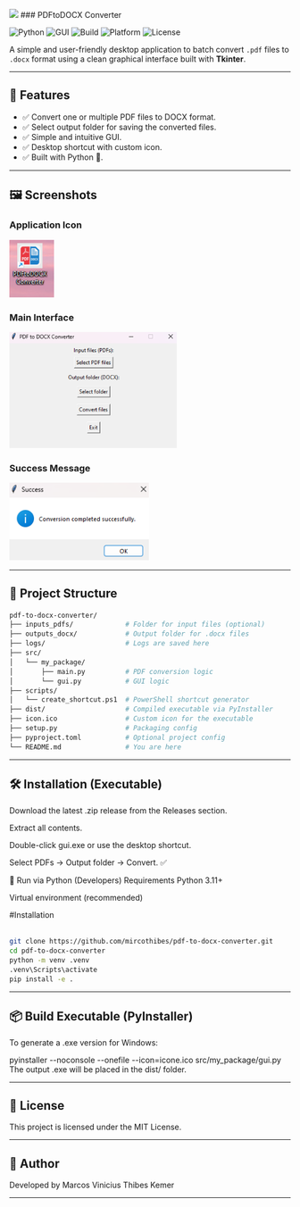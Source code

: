 <img src="https://github.com/mircothibes/pdf-to-docx-converter/raw/main/icone.ico" width="80"> ### PDFtoDOCX Converter

![Python](https://img.shields.io/badge/Python-3.11+-blue)
![GUI](https://img.shields.io/badge/GUI-Tkinter-lightgrey)
![Build](https://img.shields.io/badge/Build-PyInstaller-brightgreen)
![Platform](https://img.shields.io/badge/Platform-Windows-blue)
![License](https://img.shields.io/badge/License-MIT-yellow)


A simple and user-friendly desktop application to batch convert `.pdf` files to `.docx` format using a clean graphical interface built with **Tkinter**.

---

## 🚀 Features

- ✅ Convert one or multiple PDF files to DOCX format.  
- ✅ Select output folder for saving the converted files.  
- ✅ Simple and intuitive GUI.  
- ✅ Desktop shortcut with custom icon.  
- ✅ Built with Python 🐍.

---

## 🖼️ Screenshots

### Application Icon  
<img src="https://github.com/mircothibes/pdf-to-docx-converter/raw/main/docs/icon.png" width="80">

### Main Interface  
<img src="https://github.com/mircothibes/pdf-to-docx-converter/raw/main/docs/Interface.png" width="300">

### Success Message  
<img src="https://github.com/mircothibes/pdf-to-docx-converter/raw/main/docs/Success.png" width="250">

---

## 📁 Project Structure

```bash
pdf-to-docx-converter/
├── inputs_pdfs/             # Folder for input files (optional)
├── outputs_docx/            # Output folder for .docx files
├── logs/                    # Logs are saved here
├── src/
│   └── my_package/
│       ├── main.py          # PDF conversion logic
│       └── gui.py           # GUI logic
├── scripts/
│   └── create_shortcut.ps1  # PowerShell shortcut generator
├── dist/                    # Compiled executable via PyInstaller
├── icon.ico                 # Custom icon for the executable
├── setup.py                 # Packaging config
├── pyproject.toml           # Optional project config
└── README.md                # You are here

```

---

## 🛠️ Installation (Executable)
Download the latest .zip release from the Releases section.

Extract all contents.

Double-click gui.exe or use the desktop shortcut.

Select PDFs → Output folder → Convert. ✅

🐍 Run via Python (Developers)
Requirements
Python 3.11+

Virtual environment (recommended)

#Installation
```bash

git clone https://github.com/mircothibes/pdf-to-docx-converter.git
cd pdf-to-docx-converter
python -m venv .venv
.venv\Scripts\activate
pip install -e .
```

---

## 📦 Build Executable (PyInstaller)
To generate a .exe version for Windows:

pyinstaller --noconsole --onefile --icon=icone.ico src/my_package/gui.py
The output .exe will be placed in the dist/ folder.

---

## 📄 License
This project is licensed under the MIT License.

---

## 👤 Author
Developed by Marcos Vinicius Thibes Kemer

---
